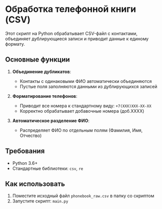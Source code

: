 # Обработка телефонной книги (CSV)

Этот скрипт на Python обрабатывает CSV-файл с контактами, объединяет дублирующиеся записи и приводит данные к единому формату.

## Основные функции

1. **Объединение дубликатов**:
   - Контакты с одинаковыми ФИО автоматически объединяются
   - Пустые поля заполняются данными из дублирующихся записей

2. **Форматирование телефонов**:
   - Приводит все номера к стандартному виду: `+7(XXX)XXX-XX-XX`
   - Корректно обрабатывает добавочные номера (доб.XXXX)

3. **Автоматическое разделение ФИО**:
   - Распределяет ФИО по отдельным полям (Фамилия, Имя, Отчество)

## Требования

- Python 3.6+
- Стандартные библиотеки: `csv`, `re`

## Как использовать

1. Поместите исходный файл `phonebook_raw.csv` в папку со скриптом
2. Запустите скрипт: `main.py`
